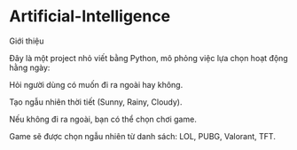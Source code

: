 # Artificial-Intelligence
Giới thiệu

Đây là một project nhỏ viết bằng Python, mô phỏng việc lựa chọn hoạt động hằng ngày:

Hỏi người dùng có muốn đi ra ngoài hay không.

Tạo ngẫu nhiên thời tiết (Sunny, Rainy, Cloudy).

Nếu không đi ra ngoài, bạn có thể chọn chơi game.

Game sẽ được chọn ngẫu nhiên từ danh sách: LOL, PUBG, Valorant, TFT.
